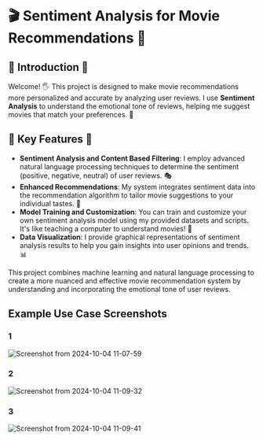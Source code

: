 # 🎬 Sentiment Analysis for Movie Recommendations 🍿

## 🌟 Introduction 🌟

Welcome! 🖐️ This project is designed to make movie recommendations more personalized and accurate by analyzing user reviews. I use **Sentiment Analysis** to understand the emotional tone of reviews, helping me suggest movies that match your preferences. 🎉

## 🚀 Key Features 🚀

- **Sentiment Analysis and Content Based Filtering**: I employ advanced natural language processing techniques to determine the sentiment (positive, negative, neutral) of user reviews. 🎭
- **Enhanced Recommendations**: My system integrates sentiment data into the recommendation algorithm to tailor movie suggestions to your individual tastes. 🍿
- **Model Training and Customization**: You can train and customize your own sentiment analysis model using my provided datasets and scripts. It's like teaching a computer to understand movies! 🤖
- **Data Visualization**: I provide graphical representations of sentiment analysis results to help you gain insights into user opinions and trends. 📊

This project combines machine learning and natural language processing to create a more nuanced and effective movie recommendation system by understanding and incorporating the emotional tone of user reviews.


## Example Use Case Screenshots

### 1
![Screenshot from 2024-10-04 11-07-59](https://github.com/user-attachments/assets/bc5284a9-b81e-440a-bed4-7e66ba8a6d13)

### 2
![Screenshot from 2024-10-04 11-09-32](https://github.com/user-attachments/assets/c38266b3-a4ff-4ce2-8baf-fd35202977ef)

### 3
![Screenshot from 2024-10-04 11-09-41](https://github.com/user-attachments/assets/9bdfc0b6-e0d8-493a-986e-2051e1f5042c)
